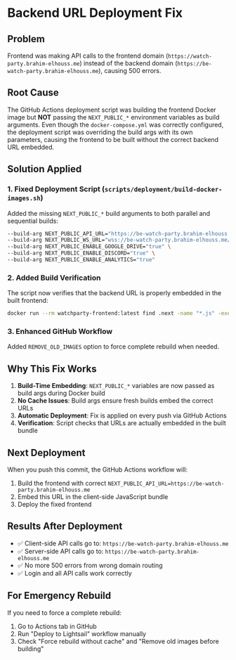 # Backend URL Deployment Fix

## Problem
Frontend was making API calls to the frontend domain (`https://watch-party.brahim-elhouss.me`) instead of the backend domain (`https://be-watch-party.brahim-elhouss.me`), causing 500 errors.

## Root Cause
The GitHub Actions deployment script was building the frontend Docker image but **NOT** passing the `NEXT_PUBLIC_*` environment variables as build arguments. Even though the `docker-compose.yml` was correctly configured, the deployment script was overriding the build args with its own parameters, causing the frontend to be built without the correct backend URL embedded.

## Solution Applied

### 1. Fixed Deployment Script (`scripts/deployment/build-docker-images.sh`)
Added the missing `NEXT_PUBLIC_*` build arguments to both parallel and sequential builds:

```bash
--build-arg NEXT_PUBLIC_API_URL="https://be-watch-party.brahim-elhouss.me" \
--build-arg NEXT_PUBLIC_WS_URL="wss://be-watch-party.brahim-elhouss.me/ws" \
--build-arg NEXT_PUBLIC_ENABLE_GOOGLE_DRIVE="true" \
--build-arg NEXT_PUBLIC_ENABLE_DISCORD="true" \
--build-arg NEXT_PUBLIC_ENABLE_ANALYTICS="true"
```

### 2. Added Build Verification
The script now verifies that the backend URL is properly embedded in the built frontend:
```bash
docker run --rm watchparty-frontend:latest find .next -name "*.js" -exec grep -l "be-watch-party.brahim-elhouss.me" {} \;
```

### 3. Enhanced GitHub Workflow
Added `REMOVE_OLD_IMAGES` option to force complete rebuild when needed.

## Why This Fix Works

1. **Build-Time Embedding**: `NEXT_PUBLIC_*` variables are now passed as build args during Docker build
2. **No Cache Issues**: Build args ensure fresh builds embed the correct URLs  
3. **Automatic Deployment**: Fix is applied on every push via GitHub Actions
4. **Verification**: Script checks that URLs are actually embedded in the built bundle

## Next Deployment

When you push this commit, the GitHub Actions workflow will:
1. Build the frontend with correct `NEXT_PUBLIC_API_URL=https://be-watch-party.brahim-elhouss.me`
2. Embed this URL in the client-side JavaScript bundle
3. Deploy the fixed frontend

## Results After Deployment
- ✅ Client-side API calls go to: `https://be-watch-party.brahim-elhouss.me`
- ✅ Server-side API calls go to: `https://be-watch-party.brahim-elhouss.me`  
- ✅ No more 500 errors from wrong domain routing
- ✅ Login and all API calls work correctly

## For Emergency Rebuild
If you need to force a complete rebuild:
1. Go to Actions tab in GitHub
2. Run "Deploy to Lightsail" workflow manually
3. Check "Force rebuild without cache" and "Remove old images before building"